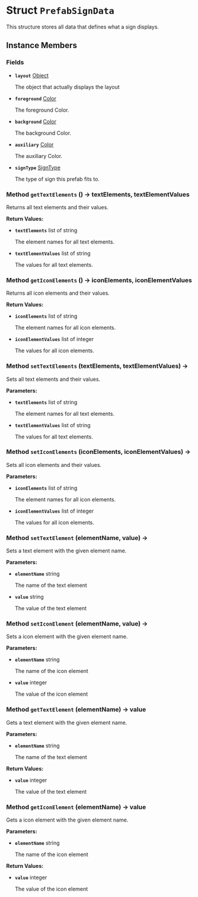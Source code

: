 # Struct <code>PrefabSignData</code>

This structure stores all data that defines what a sign displays.
## Instance Members
### Fields
- <code><b>layout</b></code> <a href="../classes/Object.md">Object</a>

  The object that actually displays the layout
- <code><b>foreground</b></code> <a href="Color.md">Color</a>

  The foreground Color.
- <code><b>background</b></code> <a href="Color.md">Color</a>

  The background Color.
- <code><b>auxiliary</b></code> <a href="Color.md">Color</a>

  The auxiliary Color.
- <code><b>signType</b></code> <a href="../classes/SignType.md">SignType</a>

  The type of sign this prefab fits to.
### Method <code>getTextElements</code> () → textElements, textElementValues
Returns all text elements and their values.


<b>Return Values:</b>

- <code><b>textElements</b></code> list of string

  The element names for all text elements.
- <code><b>textElementValues</b></code> list of string

  The values for all text elements.
### Method <code>getIconElements</code> () → iconElements, iconElementValues
Returns all icon elements and their values.


<b>Return Values:</b>

- <code><b>iconElements</b></code> list of string

  The element names for all icon elements.
- <code><b>iconElementValues</b></code> list of integer

  The values for all icon elements.
### Method <code>setTextElements</code> (textElements, textElementValues) → 
Sets all text elements and their values.

<b>Parameters:</b>

- <code><b>textElements</b></code> list of string

  The element names for all text elements.
- <code><b>textElementValues</b></code> list of string

  The values for all text elements.

### Method <code>setIconElements</code> (iconElements, iconElementValues) → 
Sets all icon elements and their values.

<b>Parameters:</b>

- <code><b>iconElements</b></code> list of string

  The element names for all icon elements.
- <code><b>iconElementValues</b></code> list of integer

  The values for all icon elements.

### Method <code>setTextElement</code> (elementName, value) → 
Sets a text element with the given element name.

<b>Parameters:</b>

- <code><b>elementName</b></code> string

  The name of the text element
- <code><b>value</b></code> string

  The value of the text element

### Method <code>setIconElement</code> (elementName, value) → 
Sets a icon element with the given element name.

<b>Parameters:</b>

- <code><b>elementName</b></code> string

  The name of the icon element
- <code><b>value</b></code> integer

  The value of the icon element

### Method <code>getTextElement</code> (elementName) → value
Gets a text element with the given element name.

<b>Parameters:</b>

- <code><b>elementName</b></code> string

  The name of the text element

<b>Return Values:</b>

- <code><b>value</b></code> integer

  The value of the text element
### Method <code>getIconElement</code> (elementName) → value
Gets a icon element with the given element name.

<b>Parameters:</b>

- <code><b>elementName</b></code> string

  The name of the icon element

<b>Return Values:</b>

- <code><b>value</b></code> integer

  The value of the icon element